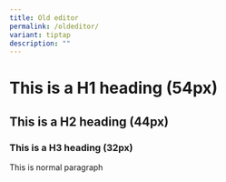 ```yaml
---
title: Old editor
permalink: /oldeditor/
variant: tiptap
description: ""
---
```

<h1>This is a H1 heading (54px)</h1>
<h2>This is a H2 heading (44px)</h2>
<h3>This is a H3 heading (32px)</h3>
<p>This is normal paragraph</p>